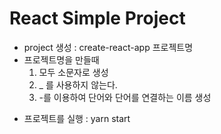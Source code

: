 # React Simple Project

- project 생성 : create-react-app 프로젝트명
- 프로젝트명을 만들때
  1. 모두 소문자로 생성
  2. \_ 를 사용하지 않는다.
  3. -를 이용하여 단어와 단어를 연결하는 이름 생성

* 프로젝트를 실행 : yarn start
